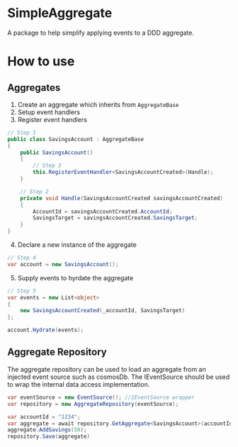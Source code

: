 # SimpleAggregate
A package to help simplify applying events to a DDD aggregate.

# How to use
## Aggregates
1. Create an aggregate which inherits from `AggregateBase`
2. Setup event handlers
3. Register event handlers

```c#
// Step 1
public class SavingsAccount : AggregateBase 
{
    public SavingsAccount()
    {
        // Step 3
        this.RegisterEventHandler<SavingsAccountCreated>(Handle);
    }     

    // Step 2
    private void Handle(SavingsAccountCreated savingsAccountCreated)
    {
        AccountId = savingsAccountCreated.AccountId;
        SavingsTarget = savingsAccountCreated.SavingsTarget;
    }
}
```

4. Declare a new instance of the aggregate
```c#
// Step 4
var account = new SavingsAccount();
```
5. Supply events to hyrdate the aggregate
```c#
// Step 5
var events = new List<object>
{
    new SavingsAccountCreated(_accountId, SavingsTarget)
};

account.Hydrate(events);
```

## Aggregate Repository
The aggregate repository can be used to load an aggregate from an injected event source such as cosmosDb. The IEventSource should be used to wrap the internal data access implementation.

```c#
var eventSource = new EventSource(); //IEventSource wrapper
var repository = new AggregateRepository(eventSource);

var accountId = "1234";
var aggregate = await repository.GetAggregate<SavingsAccount>(accountId);
aggregate.AddSavings(50);
repository.Save(aggregate)
```